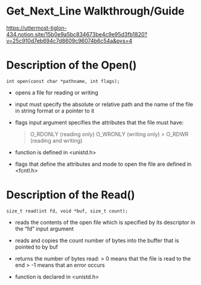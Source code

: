 # Get_Next_Line Walkthrough/Guide

https://uttermost-tiglon-434.notion.site/15b0e9a5bc834673be4c9e95d3fb1820?v=25c910d7eb694c7d8609c96074b6c54a&pvs=4

# Description of the Open()

    int open(const char *pathname, int flags);

- opens a file for reading or writing
- input must specify the absolute or relative path and the name of the file
  in string format or a pointer to it
- flags input argument specifies the attributes that the file must have: 
    > O_RDONLY (reading only)
    > O_WRONLY (writing only)
		> O_RDWR (reading and writing)

- function is defined in <unistd.h>
- flags that define the attributes and mode to open the file are defined in <fcntl.h>

# Description of the Read()

    size_t read(int fd, void *buf, size_t count);

- reads the contents of the open file which is specified by its descriptor in the “fd”
  input argument
- reads and copies the count number of bytes into the buffer that is pointed to by buf
- returns the number of bytes read:
		> 0 means that the file is read to the end
		> -1 means that an error occurs
  
- function is declared in <unistd.h>
